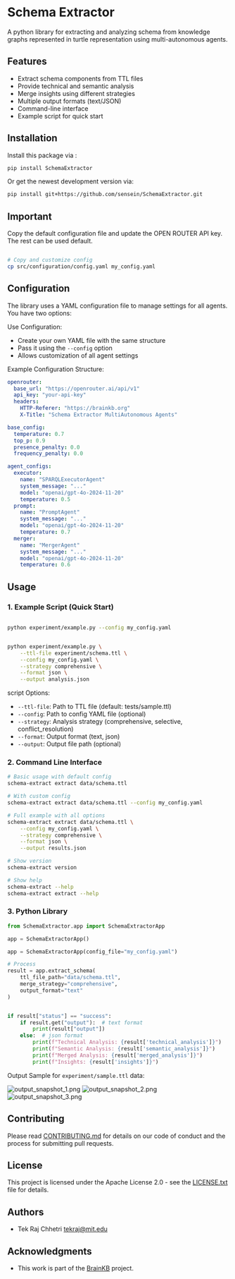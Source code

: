 # Schema Extractor

A python library for extracting and analyzing schema from knowledge graphs represented in turtle representation using multi-autonomous agents.

## Features

- Extract schema components from TTL files
- Provide technical and semantic analysis
- Merge insights using different strategies
- Multiple output formats (text/JSON)
- Command-line interface 
- Example script for quick start 

## Installation

Install this package via :

```sh
pip install SchemaExtractor
```

Or get the newest development version via:

```sh
pip install git+https://github.com/sensein/SchemaExtractor.git
```

## Important
Copy the default configuration file and update the OPEN ROUTER API key. The rest can be used default. 
```bash

# Copy and customize config
cp src/configuration/config.yaml my_config.yaml 
```


## Configuration

The library uses a YAML configuration file to manage settings for all agents. You have two options:

Use Configuration:
   - Create your own YAML file with the same structure
   - Pass it using the `--config` option
   - Allows customization of all agent settings

Example Configuration Structure:
```yaml
openrouter:
  base_url: "https://openrouter.ai/api/v1"
  api_key: "your-api-key"
  headers:
    HTTP-Referer: "https://brainkb.org"
    X-Title: "Schema Extractor MultiAutonomous Agents"

base_config:
  temperature: 0.7
  top_p: 0.9
  presence_penalty: 0.0
  frequency_penalty: 0.0

agent_configs:
  executor:
    name: "SPARQLExecutorAgent"
    system_message: "..."
    model: "openai/gpt-4o-2024-11-20"
    temperature: 0.5
  prompt:
    name: "PromptAgent"
    system_message: "..."
    model: "openai/gpt-4o-2024-11-20"
    temperature: 0.7
  merger:
    name: "MergerAgent"
    system_message: "..."
    model: "openai/gpt-4o-2024-11-20"
    temperature: 0.6
```

## Usage

### 1. Example Script (Quick Start)

```bash

python experiment/example.py --config my_config.yaml


python experiment/example.py \
    --ttl-file experiment/schema.ttl \
    --config my_config.yaml \
    --strategy comprehensive \
    --format json \
    --output analysis.json
```

script Options:
- `--ttl-file`: Path to TTL file (default: tests/sample.ttl)
- `--config`: Path to config YAML file (optional)
- `--strategy`: Analysis strategy (comprehensive, selective, conflict_resolution)
- `--format`: Output format (text, json)
- `--output`: Output file path (optional)

### 2. Command Line Interface

```bash
# Basic usage with default config
schema-extract extract data/schema.ttl

# With custom config
schema-extract extract data/schema.ttl --config my_config.yaml

# Full example with all options
schema-extract extract data/schema.ttl \
    --config my_config.yaml \
    --strategy comprehensive \
    --format json \
    --output results.json

# Show version
schema-extract version

# Show help
schema-extract --help
schema-extract extract --help
```

### 3. Python Library

```python
from SchemaExtractor.app import SchemaExtractorApp

app = SchemaExtractorApp()

app = SchemaExtractorApp(config_file="my_config.yaml")

# Process  
result = app.extract_schema(
    ttl_file_path="data/schema.ttl",
    merge_strategy="comprehensive",
    output_format="text"
)


if result["status"] == "success":
    if result.get("output"):  # text format
        print(result["output"])
    else:  # json format
        print(f"Technical Analysis: {result['technical_analysis']}")
        print(f"Semantic Analysis: {result['semantic_analysis']}")
        print(f"Merged Analysis: {result['merged_analysis']}")
        print(f"Insights: {result['insights']}")
```

Output Sample for `experiment/sample.ttl` data:

![output_snapshot_1.png](output_snapshot_1.png)
![output_snapshot_2.png](output_snapshot_2.png)
![output_snapshot_3.png](output_snapshot_3.png)


## Contributing

Please read [CONTRIBUTING.md](CONTRIBUTING.md) for details on our code of conduct and the process for submitting pull requests.

## License

This project is licensed under the Apache License 2.0 - see the [LICENSE.txt](LICENSE.txt) file for details.

## Authors

- Tek Raj Chhetri <tekraj@mit.edu>

## Acknowledgments

- This work is part of the [BrainKB](https://beta.brainkb.org/) project.
